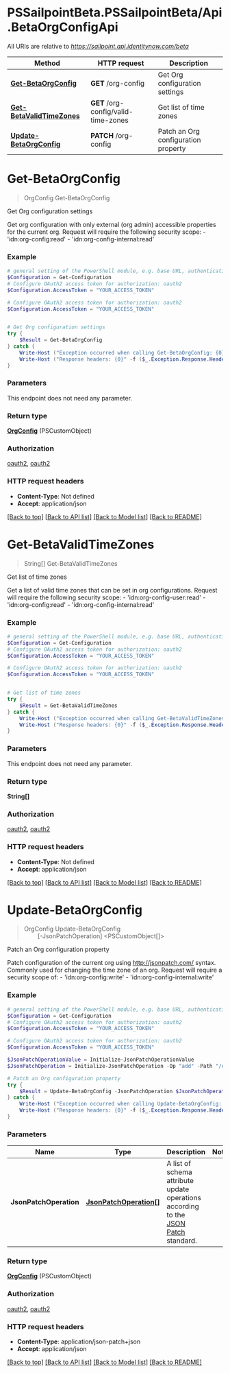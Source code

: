 # PSSailpointBeta.PSSailpointBeta/Api.BetaOrgConfigApi

All URIs are relative to *https://sailpoint.api.identitynow.com/beta*

Method | HTTP request | Description
------------- | ------------- | -------------
[**Get-BetaOrgConfig**](BetaOrgConfigApi.md#Get-BetaOrgConfig) | **GET** /org-config | Get Org configuration settings
[**Get-BetaValidTimeZones**](BetaOrgConfigApi.md#Get-BetaValidTimeZones) | **GET** /org-config/valid-time-zones | Get list of time zones
[**Update-BetaOrgConfig**](BetaOrgConfigApi.md#Update-BetaOrgConfig) | **PATCH** /org-config | Patch an Org configuration property


<a name="Get-BetaOrgConfig"></a>
# **Get-BetaOrgConfig**
> OrgConfig Get-BetaOrgConfig<br>

Get Org configuration settings

Get org configuration with only external (org admin) accessible properties for the current org.  Request will require the following security scope: - 'idn:org-config:read' - 'idn:org-config-internal:read'

### Example
```powershell
# general setting of the PowerShell module, e.g. base URL, authentication, etc
$Configuration = Get-Configuration
# Configure OAuth2 access token for authorization: oauth2
$Configuration.AccessToken = "YOUR_ACCESS_TOKEN"

# Configure OAuth2 access token for authorization: oauth2
$Configuration.AccessToken = "YOUR_ACCESS_TOKEN"


# Get Org configuration settings
try {
    $Result = Get-BetaOrgConfig
} catch {
    Write-Host ("Exception occurred when calling Get-BetaOrgConfig: {0}" -f ($_.ErrorDetails | ConvertFrom-Json))
    Write-Host ("Response headers: {0}" -f ($_.Exception.Response.Headers | ConvertTo-Json))
}
```

### Parameters
This endpoint does not need any parameter.

### Return type

[**OrgConfig**](OrgConfig.md) (PSCustomObject)

### Authorization

[oauth2](../README.md#oauth2), [oauth2](../README.md#oauth2)

### HTTP request headers

 - **Content-Type**: Not defined
 - **Accept**: application/json

[[Back to top]](#) [[Back to API list]](../README.md#documentation-for-api-endpoints) [[Back to Model list]](../README.md#documentation-for-models) [[Back to README]](../README.md)

<a name="Get-BetaValidTimeZones"></a>
# **Get-BetaValidTimeZones**
> String[] Get-BetaValidTimeZones<br>

Get list of time zones

Get a list of valid time zones that can be set in org configurations. Request will require the following security scope: - 'idn:org-config-user:read' - 'idn:org-config:read' - 'idn:org-config-internal:read'

### Example
```powershell
# general setting of the PowerShell module, e.g. base URL, authentication, etc
$Configuration = Get-Configuration
# Configure OAuth2 access token for authorization: oauth2
$Configuration.AccessToken = "YOUR_ACCESS_TOKEN"

# Configure OAuth2 access token for authorization: oauth2
$Configuration.AccessToken = "YOUR_ACCESS_TOKEN"


# Get list of time zones
try {
    $Result = Get-BetaValidTimeZones
} catch {
    Write-Host ("Exception occurred when calling Get-BetaValidTimeZones: {0}" -f ($_.ErrorDetails | ConvertFrom-Json))
    Write-Host ("Response headers: {0}" -f ($_.Exception.Response.Headers | ConvertTo-Json))
}
```

### Parameters
This endpoint does not need any parameter.

### Return type

**String[]**

### Authorization

[oauth2](../README.md#oauth2), [oauth2](../README.md#oauth2)

### HTTP request headers

 - **Content-Type**: Not defined
 - **Accept**: application/json

[[Back to top]](#) [[Back to API list]](../README.md#documentation-for-api-endpoints) [[Back to Model list]](../README.md#documentation-for-models) [[Back to README]](../README.md)

<a name="Update-BetaOrgConfig"></a>
# **Update-BetaOrgConfig**
> OrgConfig Update-BetaOrgConfig<br>
> &nbsp;&nbsp;&nbsp;&nbsp;&nbsp;&nbsp;&nbsp;&nbsp;[-JsonPatchOperation] <PSCustomObject[]><br>

Patch an Org configuration property

Patch configuration of the current org using http://jsonpatch.com/ syntax.  Commonly used for changing the time zone of an org. Request will require a security scope of: - 'idn:org-config:write' - 'idn:org-config-internal:write'

### Example
```powershell
# general setting of the PowerShell module, e.g. base URL, authentication, etc
$Configuration = Get-Configuration
# Configure OAuth2 access token for authorization: oauth2
$Configuration.AccessToken = "YOUR_ACCESS_TOKEN"

# Configure OAuth2 access token for authorization: oauth2
$Configuration.AccessToken = "YOUR_ACCESS_TOKEN"

$JsonPatchOperationValue = Initialize-JsonPatchOperationValue 
$JsonPatchOperation = Initialize-JsonPatchOperation -Op "add" -Path "/description" -Value $JsonPatchOperationValue # JsonPatchOperation[] | A list of schema attribute update operations according to the [JSON Patch](https://tools.ietf.org/html/rfc6902) standard.

# Patch an Org configuration property
try {
    $Result = Update-BetaOrgConfig -JsonPatchOperation $JsonPatchOperation
} catch {
    Write-Host ("Exception occurred when calling Update-BetaOrgConfig: {0}" -f ($_.ErrorDetails | ConvertFrom-Json))
    Write-Host ("Response headers: {0}" -f ($_.Exception.Response.Headers | ConvertTo-Json))
}
```

### Parameters

Name | Type | Description  | Notes
------------- | ------------- | ------------- | -------------
 **JsonPatchOperation** | [**JsonPatchOperation[]**](JsonPatchOperation.md)| A list of schema attribute update operations according to the [JSON Patch](https://tools.ietf.org/html/rfc6902) standard. | 

### Return type

[**OrgConfig**](OrgConfig.md) (PSCustomObject)

### Authorization

[oauth2](../README.md#oauth2), [oauth2](../README.md#oauth2)

### HTTP request headers

 - **Content-Type**: application/json-patch+json
 - **Accept**: application/json

[[Back to top]](#) [[Back to API list]](../README.md#documentation-for-api-endpoints) [[Back to Model list]](../README.md#documentation-for-models) [[Back to README]](../README.md)

